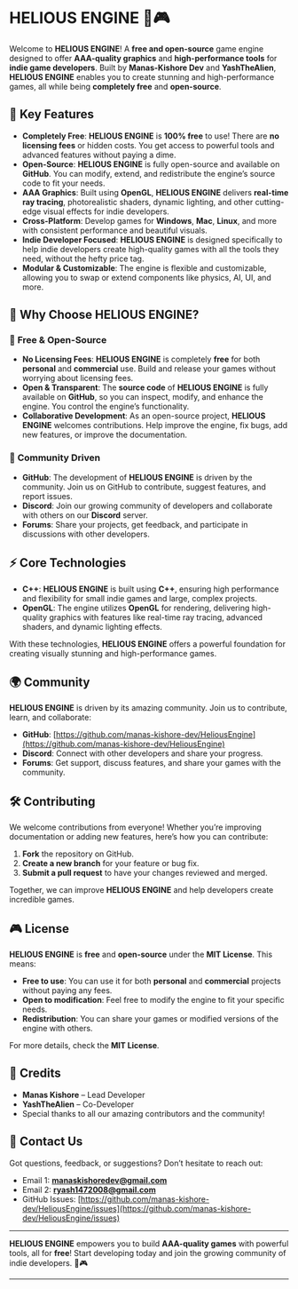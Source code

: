 

# HELIOUS ENGINE 🚀🎮

Welcome to **HELIOUS ENGINE**! A **free and open-source** game engine designed to offer **AAA-quality graphics** and **high-performance tools** for **indie game developers**. Built by **Manas-Kishore Dev** and **YashTheAlien**, **HELIOUS ENGINE** enables you to create stunning and high-performance games, all while being **completely free** and **open-source**.

## 🌟 Key Features

- **Completely Free**: **HELIOUS ENGINE** is **100% free** to use! There are **no licensing fees** or hidden costs. You get access to powerful tools and advanced features without paying a dime.
- **Open-Source**: **HELIOUS ENGINE** is fully open-source and available on **GitHub**. You can modify, extend, and redistribute the engine’s source code to fit your needs.
- **AAA Graphics**: Built using **OpenGL**, **HELIOUS ENGINE** delivers **real-time ray tracing**, photorealistic shaders, dynamic lighting, and other cutting-edge visual effects for indie developers.
- **Cross-Platform**: Develop games for **Windows**, **Mac**, **Linux**, and more with consistent performance and beautiful visuals.
- **Indie Developer Focused**: **HELIOUS ENGINE** is designed specifically to help indie developers create high-quality games with all the tools they need, without the hefty price tag.
- **Modular & Customizable**: The engine is flexible and customizable, allowing you to swap or extend components like physics, AI, UI, and more.

## 🚀 Why Choose **HELIOUS ENGINE**?

### 🎯 **Free & Open-Source**
- **No Licensing Fees**: **HELIOUS ENGINE** is completely **free** for both **personal** and **commercial** use. Build and release your games without worrying about licensing fees.
- **Open & Transparent**: The **source code** of **HELIOUS ENGINE** is fully available on **GitHub**, so you can inspect, modify, and enhance the engine. You control the engine’s functionality.
- **Collaborative Development**: As an open-source project, **HELIOUS ENGINE** welcomes contributions. Help improve the engine, fix bugs, add new features, or improve the documentation.

### 👥 **Community Driven**
- **GitHub**: The development of **HELIOUS ENGINE** is driven by the community. Join us on GitHub to contribute, suggest features, and report issues.
- **Discord**: Join our growing community of developers and collaborate with others on our **Discord** server.
- **Forums**: Share your projects, get feedback, and participate in discussions with other developers.

## ⚡ Core Technologies

- **C++**: **HELIOUS ENGINE** is built using **C++**, ensuring high performance and flexibility for small indie games and large, complex projects.
- **OpenGL**: The engine utilizes **OpenGL** for rendering, delivering high-quality graphics with features like real-time ray tracing, advanced shaders, and dynamic lighting effects.

With these technologies, **HELIOUS ENGINE** offers a powerful foundation for creating visually stunning and high-performance games.


## 🌍 Community

**HELIOUS ENGINE** is driven by its amazing community. Join us to contribute, learn, and collaborate:

- **GitHub**: [https://github.com/manas-kishore-dev/HeliousEngine](https://github.com/manas-kishore-dev/HeliousEngine)
- **Discord**: Connect with other developers and share your progress.
- **Forums**: Get support, discuss features, and share your games with the community.

## 🛠️ Contributing

We welcome contributions from everyone! Whether you’re improving documentation or adding new features, here’s how you can contribute:

1. **Fork** the repository on GitHub.
2. **Create a new branch** for your feature or bug fix.
3. **Submit a pull request** to have your changes reviewed and merged.

Together, we can improve **HELIOUS ENGINE** and help developers create incredible games.

## 🎮 License

**HELIOUS ENGINE** is **free** and **open-source** under the **MIT License**. This means:

- **Free to use**: You can use it for both **personal** and **commercial** projects without paying any fees.
- **Open to modification**: Feel free to modify the engine to fit your specific needs.
- **Redistribution**: You can share your games or modified versions of the engine with others.

For more details, check the **MIT License**.

## 🤝 Credits

- **Manas Kishore** – Lead Developer
- **YashTheAlien** – Co-Developer
- Special thanks to all our amazing contributors and the community!

## 💬 Contact Us

Got questions, feedback, or suggestions? Don’t hesitate to reach out:

- Email 1: **manaskishoredev@gmail.com**
- Email 2: **ryash1472008@gmail.com**
- GitHub Issues: [https://github.com/manas-kishore-dev/HeliousEngine/issues](https://github.com/manas-kishore-dev/HeliousEngine/issues)

---

**HELIOUS ENGINE** empowers you to build **AAA-quality games** with powerful tools, all for **free**! Start developing today and join the growing community of indie developers. 🚀🎮

---
